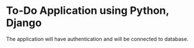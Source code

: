 # To-Do Application using Python, Django

The application will have authentication and will be connected to database.
